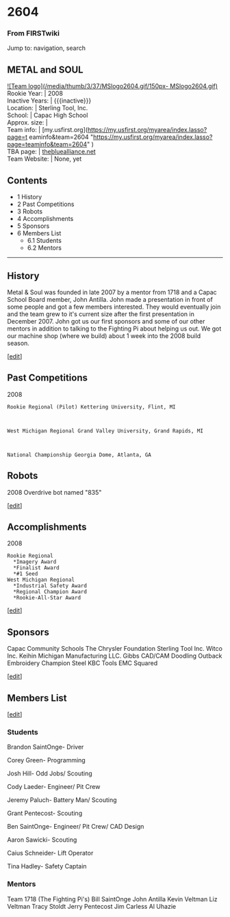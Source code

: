# 2604

### From FIRSTwiki

Jump to: navigation, search

METAL and SOUL  
---  
[![Team logo](/media/thumb/3/37/MSlogo2604.gif/150px-
MSlogo2604.gif)](/index.php/Image:MSlogo2604.gif "Team logo" )  
Rookie Year: | 2008  
Inactive Years: | {{{inactive}}}  
Location: | Sterling Tool, Inc.  
School: | Capac High School  
Approx. size: |  
Team info: | [my.usfirst.org](https://my.usfirst.org/myarea/index.lasso?page=t
eaminfo&team=2604
"https://my.usfirst.org/myarea/index.lasso?page=teaminfo&team=2604" )  
TBA page: |
[thebluealliance.net](http://www.thebluealliance.net/tbatv/team.php?team=2604
"http://www.thebluealliance.net/tbatv/team.php?team=2604" )  
Team Website: | None, yet  
  
  

## Contents

  * 1 History
  * 2 Past Competitions
  * 3 Robots
  * 4 Accomplishments
  * 5 Sponsors
  * 6 Members List
    * 6.1 Students
    * 6.2 Mentors  
---  
  

##  History

Metal &amp; Soul was founded in late 2007 by a mentor from 1718 and a Capac
School Board member, John Antilla. John made a presentation in front of some
people and got a few members interested. They would eventually join and the
team grew to it's current size after the first presentation in December 2007.
John got us our first sponsors and some of our other mentors in addition to
talking to the Fighting Pi about helping us out. We got our machine shop
(where we build) about 1 week into the 2008 build season.

[[edit](/index.php?title=2604&action=edit&section=2 "Edit section: Past
Competitions" )]

##  Past Competitions

2008

    
    
    Rookie Regional (Pilot) Kettering University, Flint, MI
    
    
    
    West Michigan Regional Grand Valley University, Grand Rapids, MI
    
    
    
    National Championship Georgia Dome, Atlanta, GA
    


##  Robots

2008 Overdrive bot named "835"

[[edit](/index.php?title=2604&action=edit&section=4 "Edit section:
Accomplishments" )]

##  Accomplishments

2008

    
    
    Rookie Regional
      *Imagery Award
      *Finalist Award
      *#1 Seed
    West Michigan Regional
      *Industrial Safety Award
      *Regional Champion Award
      *Rookie-All-Star Award
    

[[edit](/index.php?title=2604&action=edit&section=5 "Edit section: Sponsors"
)]

##  Sponsors

Capac Community Schools The Chrysler Foundation Sterling Tool Inc. Witco Inc.
Keihin Michigan Manufacturing LLC. Gibbs CAD/CAM Doodling Outback Embroidery
Champion Steel KBC Tools EMC Squared

  

[[edit](/index.php?title=2604&action=edit&section=6 "Edit section: Members
List" )]

##  Members List

[[edit](/index.php?title=2604&action=edit&section=7 "Edit section: Students"
)]

###  Students

Brandon SaintOnge- Driver

Corey Green- Programming

Josh Hill- Odd Jobs/ Scouting

Cody Laeder- Engineer/ Pit Crew

Jeremy Paluch- Battery Man/ Scouting

Grant Pentecost- Scouting

Ben SaintOnge- Engineer/ Pit Crew/ CAD Design

Aaron Sawicki- Scouting

Caius Schneider- Lift Operator

Tina Hadley- Safety Captain


###  Mentors

Team 1718 (The Fighting Pi's) Bill SaintOnge John Antilla Kevin Veltman Liz
Veltman Tracy Stoldt Jerry Pentecost Jim Carless Al Uhazie

